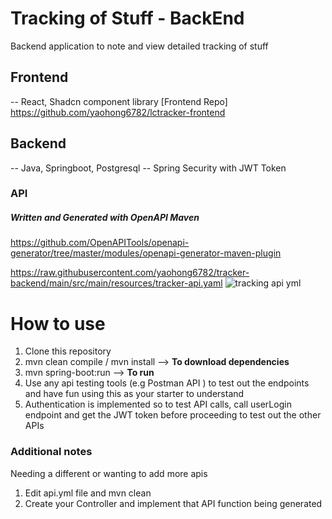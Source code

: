 # Tracking of Stuff - BackEnd

Backend application to note and view detailed tracking of stuff

## Frontend 
-- React, Shadcn component library 
[Frontend Repo] https://github.com/yaohong6782/lctracker-frontend

## Backend
-- Java, Springboot, Postgresql
-- Spring Security with JWT Token

### API 
 ##### Written and Generated with OpenAPI Maven
 https://github.com/OpenAPITools/openapi-generator/tree/master/modules/openapi-generator-maven-plugin 


https://raw.githubusercontent.com/yaohong6782/tracker-backend/main/src/main/resources/tracker-api.yaml
![tracking api yml](https://github.com/yaohong6782/tracker-backend/assets/33272135/38410dfe-b2e7-4779-af0c-dc189d86bc37)

# How to use
1. Clone this repository
2. mvn clean compile / mvn install  --> **To download dependencies**
3. mvn spring-boot:run --> **To run**
4. Use any api testing tools (e.g Postman API ) to test out the endpoints and have fun using this as your starter to understand
5. Authentication is implemented so to test API calls, call userLogin endpoint and get the JWT token before proceeding to test out the other APIs

### Additional notes 
Needing a different or wanting to add more apis
1. Edit api.yml file and mvn clean 
2. Create your Controller and implement that API function being generated
